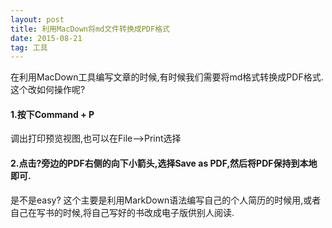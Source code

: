 ```yaml
---
layout: post
title: 利用MacDown将md文件转换成PDF格式
date: 2015-08-21
tag: 工具
---
```

在利用MacDown工具编写文章的时候,有时候我们需要将md格式转换成PDF格式.这个改如何操作呢?

#### 1.按下Command + P 

调出打印预览视图,也可以在File-->Print选择

#### 2.点击?旁边的PDF右侧的向下小箭头,选择Save as PDF,然后将PDF保持到本地即可.

是不是easy?  这个主要是利用MarkDown语法编写自己的个人简历的时候用,或者自己在写书的时候,将自己写好的书改成电子版供别人阅读.
